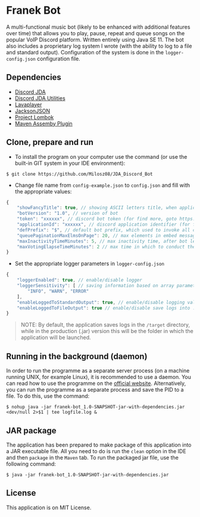 # Franek Bot
A multi-functional music bot (likely to be enhanced with additional features over time) that allows you to play, pause, repeat and queue songs on the popular VoIP Discord platform. Written entirely using Java SE 11. The bot also includes a proprietary log system I wrote (with the ability to log to a file and standard output). Configuration of the system is done in the `logger-config.json` configuration file.

## Dependencies
- [Discord JDA](https://github.com/DV8FromTheWorld/JDA)
- [Discord JDA Utilities](https://github.com/JDA-Applications/JDA-Utilities)
- [Lavaplayer](https://github.com/sedmelluq/lavaplayer)
- [JacksonJSON](https://github.com/FasterXML/jackson)
- [Project Lombok](https://projectlombok.org/)
- [Maven Assemby Plugin](https://maven.apache.org/plugins/maven-assembly-plugin/)

## Clone, prepare and run
* To install the program on your computer use the command (or use the built-in GIT system in your IDE environment):
```
$ git clone https://github.com/Milosz08/JDA_Discord_Bot
```
* Change file name from `config-example.json` to `config.json` and fill with the appropriate values:
```js
{
    "showFancyTitle": true, // showing ASCII letters title, when application starting
    "botVersion": "1.0", // version of bot
    "token": "xxxxxx", // discord bot token (for find more, goto https://discord.com/developers/)
    "applicationId": "xxxxxx", // discord application identifier (for find more, goto https://discord.com/developers/)
    "defPrefix": "$", // default bot prefix, which used to invoke all commands
    "queuePaginationMaxElmsOnPage": 20, // max elements in embed message on single page
    "maxInactivityTimeMinutes": 5, // max inactivity time, after bot leaving voice channel (if less than 0, not leave)
    "maxVotingElapseTimeMinutes": 2 // max time in which to conduct the vote (if less than 0, no maximum time)
}
```
* Set the appropriate logger parameters in `logger-config.json`
```js
{
    "loggerEnabled": true, // enable/disable logger
    "loggerSensitivity": [ // saving information based on array parameters
        "INFO", "WARN", "ERROR"
    ],
    "enableLoggedToStandardOutput": true, // enable/disable logging values in console
    "enableLoggedToFileOutput": true // enable/disable save logs into .log files
}
```
> NOTE: By default, the application saves logs in the `/target` directory, while in the production (.jar) version this will be the folder in which the application will be launched.

## Running in the background (daemon)
In order to run the programme as a separate server process (on a machine running UNIX, for example Linux), it is recommended to use a daemon. You can read how to use the programme on the [official website](https://manpages.ubuntu.com/manpages/kinetic/en/man1/daemon.1.html). Alternatively, you can run the programme as a separate process and save the PID to a file. To do this, use the command:
```
$ nohup java -jar franek-bot_1.0-SNAPSHOT-jar-with-dependencies.jar <dev/null 2>$1 | tee logfile.log &
```

## JAR package
The application has been prepared to make package of this application into a JAR executable file. All you need to do is run the `clean` option in the IDE and then `package` in the `Maven` tab. To run the packaged jar file, use the following command:
```
$ java -jar franek-bot_1.0-SNAPSHOT-jar-with-dependencies.jar
```
## License
This application is on MIT License.
